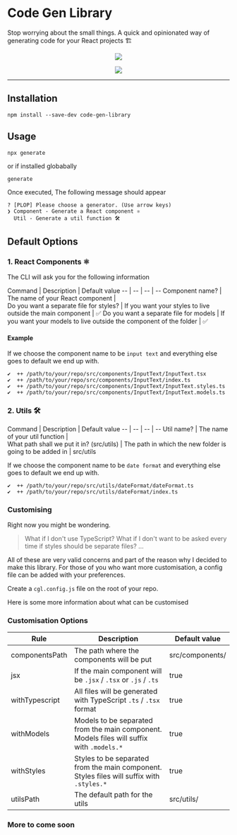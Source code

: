 # Code Gen Library

Stop worrying about the small things. A quick and opinionated way of generating code for your React projects 🏗

<p align="center">
  <img src="./cgl-cli.gif" />
</p>

<p align="center">
  <img src="./cgl-code.gif" />
</p>

---

## Installation

```
npm install --save-dev code-gen-library
```


## Usage

```
npx generate
```

or if installed globabally

```
generate
```



Once executed, The following message should appear

```
? [PLOP] Please choose a generator. (Use arrow keys)
❯ Component - Generate a React component ⚛️
  Util - Generate a util function 🛠
```

## Default Options

### 1. React Components ⚛️

The CLI will ask you for the following information

Command | Description | Default value
-- | -- | -- | --
Component name? | The name of your React component |  
Do you want a separate file for styles? | If you want your styles to live outside the main component | ✅
Do you want a separate file for models | If you want your models to live outside the component of the folder | ✅


#### Example

If we choose the component name to be `input text` and everything else goes to default we end up with.
```
✔  ++ /path/to/your/repo/src/components/InputText/InputText.tsx
✔  ++ /path/to/your/repo/src/components/InputText/index.ts
✔  ++ /path/to/your/repo/src/components/InputText/InputText.styles.ts
✔  ++ /path/to/your/repo/src/components/InputText/InputText.models.ts
```

### 2. Utils 🛠

Command | Description | Default value
-- | -- | -- | --
Util name? | The name of your util function |  
What path shall we put it in? (src/utils) | The path in which the new folder is going to be added in | src/utils

If we choose the component name to be `date format` and everything else goes to default we end up with.


```
✔  ++ /path/to/your/repo/src/utils/dateFormat/dateFormat.ts
✔  ++ /path/to/your/repo/src/utils/dateFormat/index.ts
```

### Customising

Right now you might be wondering.

> What if I don't use TypeScript? What if I don't want to be asked every time if styles should be separate files? ...

All of these are very valid concerns and part of the reason why I decided to make this library. For those of you who want more customisation, a config file can be added with your preferences.

Create a `cgl.config.js` file on the root of your repo.

Here is some more information about what can be customised



### Customisation Options

Rule | Description | Default value
-- | -- | --
componentsPath | The path where the components will be put | src/components/
jsx | If the main component will be `.jsx` / `.tsx` or `.js` / `.ts` | true
withTypescript | All files will be generated with TypeScript `.ts` / `.tsx` format | true
withModels | Models to be separated from the main component. Models files will suffix with `.models.*`  | true
withStyles | Styles to be separated from the main component. Styles files will suffix with `.styles.*` | true
utilsPath | The default path for the utils | src/utils/

### More to come soon